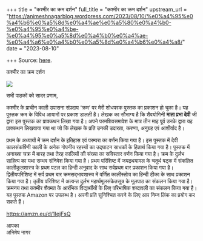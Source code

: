 +++
title = "कश्मीर का क्रम दर्शन"
full_title = "कश्मीर का क्रम दर्शन"
upstream_url = "https://animeshnagarblog.wordpress.com/2023/08/10/%e0%a4%95%e0%a4%b6%e0%a5%8d%e0%a4%ae%e0%a5%80%e0%a4%b0-%e0%a4%95%e0%a4%be-%e0%a4%95%e0%a5%8d%e0%a4%b0%e0%a4%ae-%e0%a4%a6%e0%a4%b0%e0%a5%8d%e0%a4%b6%e0%a4%a8/"
date = "2023-08-10"

+++
Source: [here](https://animeshnagarblog.wordpress.com/2023/08/10/%e0%a4%95%e0%a4%b6%e0%a5%8d%e0%a4%ae%e0%a5%80%e0%a4%b0-%e0%a4%95%e0%a4%be-%e0%a4%95%e0%a5%8d%e0%a4%b0%e0%a4%ae-%e0%a4%a6%e0%a4%b0%e0%a5%8d%e0%a4%b6%e0%a4%a8/).

कश्मीर का क्रम दर्शन

![](https://animeshnagarblog.files.wordpress.com/2023/08/img202308100200063125292678139378584.jpg?w=768)

सभी पाठकों को सादर प्रणाम,

कश्मीर के प्राचीन काली उपासना संप्रदाय ‘क्रम’ पर मेरी शोधपरक पुस्तक का प्रकाशन हो चुका है। यह पुस्तक क्रम के विविध आयामों पर प्रकाश डालती है। लेखक का सौभाग्य है कि शैवयोगिनी **माता प्रभा देवी** जी द्वारा इस पुस्तक का प्राक्कथन लिखा गया है। अपने परमशिवसमावेश के मात्र तीन माह पूर्व उनके द्वारा यह प्राक्कथन लिखवाया गया था जो कि लेखक के प्रति उनकी उदारता, करुणा, अनुग्रह एवं आशीर्वाद है।

प्रथम के अध्यायों में क्रम दर्शन के इतिहास एवं परम्परा का वर्णन किया गया है। इस पुस्तक में देवी कालसंकर्षिणी काली के अनेक गोपनीय रहस्यों का उद्घाटन साधकों के हितार्थ किया गया है। पुस्तक में अनाख्या चक्र में बारह तथा तेरह कालियों की संख्या का सविस्तार वर्णन किया गया है। क्रम के दुर्लभ साहित्य का यथा सम्भव संनिवेश किया गया है। प्रथम परिशिष्ट में जयद्रथयामल के चतुर्थ षट्क में संकलित कालीकुलशास्त्र के प्रथम पटल का हिन्दी अनुवाद के साथ सर्वप्रथम बार प्रकाशन किया गया है। द्वितीयपरिशिष्ट में सर्व प्रथम बार क्रमसद्भावशास्त्र में वर्णित कालीस्तोत्र का हिन्दी टीका के साथ प्रकाशन किया गया है। तृतीय परिशिष्ट में अत्यन्त दुर्लभ महार्थमूलसंकेतसूत्र के मूलपाठ का संकलन किया गया है। क्रमनय तथा कश्मीर शैवमत के आरंभिक विद्यार्थीयों के लिए परिभाषिक शब्दावली का संकलन किया गया है। यह पुस्तक Amazon पर उपलब्ध है। अपनी प्रति सुनिश्चित करने के लिए आप निम्न लिंक का प्रयोग कर सकते हैं।

<https://amzn.eu/d/1IejFsQ>

आपका  
अनिमेष नागर
